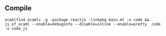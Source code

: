 ## Compile
`ocamlfind ocamlc -g -package reactjs -linkpkg main.ml -o code && js_of_ocaml --enable=debuginfo --disable=inline --enable=pretty  code -o code.js`
